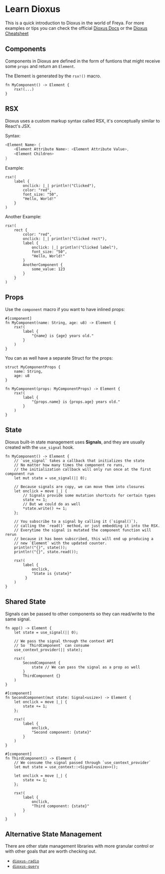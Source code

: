 # Learn Dioxus

This is a quick introduction to Dioxus in the world of Freya. For more examples or tips you can check the official [Dioxus Docs](https://dioxuslabs.com/learn/0.5/) or the [Dioxus Cheatsheet](https://github.com/marc2332/dioxus-cheatsheet)

## Components
Components in Dioxus are defined in the form of funtions that might receive some `props` and return an `Element`.

The Element is generated by the `rsx!()` macro.

```rs, no_run
fn MyComponent() -> Element {
    rsx!(...)
}
```

## RSX

Dioxus uses a custom markup syntax  called RSX, it's conceptually similar to React's JSX.

Syntax:

```rs
<Element Name> {
    <Element Attribute Name>: <Element Attribute Value>,
    <Element Children>
}
```

Example:

```rs, no_run
rsx!(
    label {
        onclick: |_| println!("Clicked"),
        color: "red",
        font_size: "50",
        "Hello, World!"
    }
)
```

Another Example:

```rs, no_run
rsx!(
    rect {
        color: "red",
        onclick: |_| println!("Clicked rect"),
        label {
            onclick: |_| println!("Clicked label"),
            font_size: "50",
            "Hello, World!"
        }
        AnotherComponent {
            some_value: 123
        }
    }
)
```

## Props

Use the `component` macro if you want to have inlined props:

```rs, no_run
#[component]
fn MyComponent(name: String, age: u8) -> Element {
    rsx!(
        label {
            "{name} is {age} years old."
        }
    )
}
```

You can as well have a separate Struct for the props:
```rs, no_run
struct MyComponentProps {
    name: String,
    age: u8
}

fn MyComponent(props: MyComponentProps) -> Element {
    rsx!(
        label {
            "{props.name} is {props.age} years old."
        }
    )
}
```


## State

Dioxus built-in state management uses **Signals**, and they are usually created with the `use_signal` hook.

```rs, no_run
fn MyComponent() -> Element {
    // `use_signal` takes a callback that initializes the state
    // No matter how many times the component re runs, 
    // the initialization callback will only run once at the first component run
    let mut state = use_signal(|| 0); 

    // Because signals are copy, we can move them into closures
    let onclick = move |_| {
        // Signals provide some mutation shortcuts for certain types
        state += 1;
        // But we could do as well
        *state.write() += 1;
    };

    // You subscribe to a signal by calling it (`signal()`), 
    // calling the `read()` method, or just embedding it into the RSX.
    // Everytime the signal is mutated the component function will rerun
    // because it has been subscribed, this will end up producing a 
    // new `Element` with the updated counter.
    println!("{}", state());
    println!("{}", state.read());

    rsx!(
        label { 
            onclick,
            "State is {state}"
         }
    )
}
```

## Shared State

Signals can be passed to other components so they can read/write to the same signal.


```rs, no_run
fn app() -> Element {
    let state = use_signal(|| 0);

    // We pass the signal through the context API
    // So `ThirdComponent` can consume
    use_context_provider(|| state);

    rsx!(
        SecondComponent {
            state // We can pass the signal as a prop as well
        }
        ThirdComponent {}
    )
}

#[component]
fn SecondComponent(mut state: Signal<usize>) -> Element {
    let onclick = move |_| {
        state += 1;
    };

    rsx!(
        label {
            onclick,
            "Second component: {state}"
        }
    )
}

#[component]
fn ThirdComponent() -> Element {
    // We consume the signal passed through `use_context_provider`
    let mut state = use_context::<Signal<usize>>();

    let onclick = move |_| {
        state += 1;
    };

    rsx!(
        label {
            onclick,
            "Third component: {state}"
        }
    )
}
```

## Alternative State Management

There are other state management libraries with more granular control or with other goals that are worth checking out.

- [`dioxus-radio`](https://github.com/dioxus-community/dioxus-radio)
- [`dioxus-query`](https://github.com/marc2332/dioxus-query)